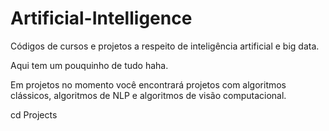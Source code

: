 # Artificial-Intelligence
Códigos de cursos e projetos a respeito de inteligência artificial e big data.

Aqui tem um pouquinho de tudo haha.

Em projetos no momento você encontrará projetos com algoritmos clássicos, algoritmos de NLP e algoritmos de visão computacional.

cd Projects


